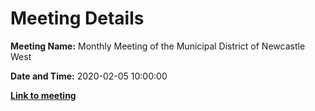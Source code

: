 # Meeting Details

**Meeting Name:** Monthly Meeting of the Municipal District of Newcastle West

**Date and Time:** 2020-02-05 10:00:00

**<a href="https://www.limerick.ie/council/whats-on/monthly-meeting-municipal-district-newcastle-west-47" target="_blank">Link to meeting</a>**

